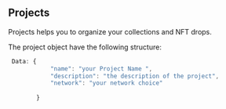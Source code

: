 ## Projects

Projects helps you to organize your collections and NFT drops. 


The project object have the following structure:

```javascript
 Data: {
            "name": "your Project Name ", 
            "description": "the description of the project", 
            "network": "your network choice"
            
        }
```

